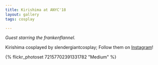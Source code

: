 ```yaml
---
title: Kirishima at ANYC'18
layout: gallery
tags: cosplay

---
```


*Guest starring the frankenflannel.*

Kirishima cosplayed by slendergiantcosplay; Follow them on [Instagram](https://www.instagram.com/slendergiantcosplay)!

{% flickr_photoset 72157702391331782 "Medium" %}